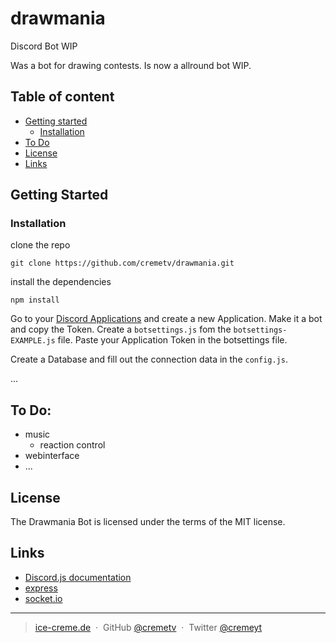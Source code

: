 # drawmania
Discord Bot WIP

Was a bot for drawing contests. Is now a allround bot WIP.

## Table of content

- [Getting started](#getting-started)
    - [Installation](#installation)
- [To Do](#todo)
- [License](#license)
- [Links](#Links)


## Getting Started
### Installation
clone the repo
```
git clone https://github.com/cremetv/drawmania.git
```
install the dependencies
```
npm install
```
Go to your [Discord Applications](https://discordapp.com/developers/applications/) and create a new Application.
Make it a bot and copy the Token.
Create a `botsettings.js` fom the `botsettings-EXAMPLE.js` file.
Paste your Application Token in the botsettings file.

Create a Database and fill out the connection data in the `config.js`.

...

## To Do:
- music
  - reaction control
- webinterface
- ...


## License

The Drawmania Bot is licensed under the terms of the MIT license.

## Links

* [Discord.js documentation](https://discord.js.org/#/docs/main/stable/general/welcome)
* [express](https://expressjs.com)
* [socket.io](https://socket.io/)

---

> [ice-creme.de](https://ice-creme.de/) &nbsp;&middot;&nbsp;
> GitHub [@cremetv](https://github.com/cremetv) &nbsp;&middot;&nbsp;
> Twitter [@cremeyt](https://twitter.com/cremeyt)
